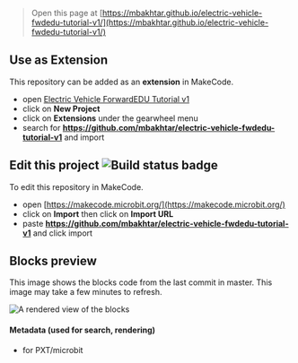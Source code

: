 
> Open this page at [https://mbakhtar.github.io/electric-vehicle-fwdedu-tutorial-v1/](https://mbakhtar.github.io/electric-vehicle-fwdedu-tutorial-v1/)

## Use as Extension

This repository can be added as an **extension** in MakeCode.

* open [Electric Vehicle ForwardEDU Tutorial v1](https://makecode.microbit.org/#tutorial:github:mbakhtar/electric-vehicle-fwdedu-tutorial-v1/electric-vehicle-fwdedu-tutorial-v1)
* click on **New Project**
* click on **Extensions** under the gearwheel menu
* search for **https://github.com/mbakhtar/electric-vehicle-fwdedu-tutorial-v1** and import

## Edit this project ![Build status badge](https://github.com/mbakhtar/electric-vehicle-fwdedu-tutorial-v1/workflows/MakeCode/badge.svg)

To edit this repository in MakeCode.

* open [https://makecode.microbit.org/](https://makecode.microbit.org/)
* click on **Import** then click on **Import URL**
* paste **https://github.com/mbakhtar/electric-vehicle-fwdedu-tutorial-v1** and click import

## Blocks preview

This image shows the blocks code from the last commit in master.
This image may take a few minutes to refresh.

![A rendered view of the blocks](https://github.com/mbakhtar/electric-vehicle-fwdedu-tutorial-v1/raw/master/.github/makecode/blocks.png)

#### Metadata (used for search, rendering)

* for PXT/microbit
<script src="https://makecode.com/gh-pages-embed.js"></script><script>makeCodeRender("{{ site.makecode.home_url }}", "{{ site.github.owner_name }}/{{ site.github.repository_name }}");</script>
